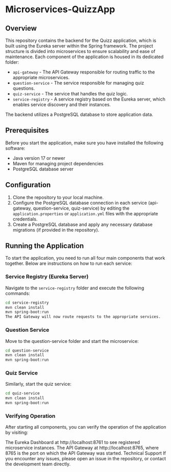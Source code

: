 # Microservices-QuizzApp

## Overview

This repository contains the backend for the Quizz application, which is built using the Eureka server within the Spring framework. The project structure is divided into microservices to ensure scalability and ease of maintenance. Each component of the application is housed in its dedicated folder:

- `api-gateway` - The API Gateway responsible for routing traffic to the appropriate microservices.
- `question-service` - The service responsible for managing quiz questions.
- `quiz-service` - The service that handles the quiz logic.
- `service-registry` - A service registry based on the Eureka server, which enables service discovery and their instances.

The backend utilizes a PostgreSQL database to store application data.

## Prerequisites

Before you start the application, make sure you have installed the following software:

- Java version 17 or newer
- Maven for managing project dependencies
- PostgreSQL database server

## Configuration

1. Clone the repository to your local machine.
2. Configure the PostgreSQL database connection in each service (api-gateway, question-service, quiz-service) by editing the `application.properties` or `application.yml` files with the appropriate credentials.
3. Create a PostgreSQL database and apply any necessary database migrations (if provided in the repository).

## Running the Application

To start the application, you need to run all four main components that work together. Below are instructions on how to run each service:

### Service Registry (Eureka Server)

Navigate to the `service-registry` folder and execute the following commands:

```bash
cd service-registry
mvn clean install
mvn spring-boot:run
The API Gateway will now route requests to the appropriate services.
```
### Question Service
Move to the question-service folder and start the microservice:
```bash
cd question-service
mvn clean install
mvn spring-boot:run
```

### Quiz Service
Similarly, start the quiz service:
```bash
cd quiz-service
mvn clean install
mvn spring-boot:run
```

### Verifying Operation
After starting all components, you can verify the operation of the application by visiting:

The Eureka Dashboard at http://localhost:8761 to see registered microservice instances.
The API Gateway at http://localhost:8765, where 8765 is the port on which the API Gateway was started.
Technical Support
If you encounter any issues, please open an issue in the repository, or contact the development team directly.

